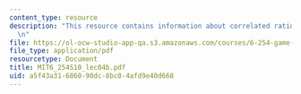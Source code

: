 ```yaml
---
content_type: resource
description: "This resource contains information about correlated rationalizability.\r\
  \n"
file: https://ol-ocw-studio-app-qa.s3.amazonaws.com/courses/6-254-game-theory-with-engineering-applications-spring-2010/a5f43a31686090dc8bc04afd9e40d668_MIT6_254S10_lec04b.pdf
file_type: application/pdf
resourcetype: Document
title: MIT6_254S10_lec04b.pdf
uid: a5f43a31-6860-90dc-8bc0-4afd9e40d668
---
```

